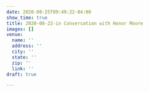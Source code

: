 ```yaml
---
date: 2020-08-25T09:49:22-04:00
show_time: true
title: 2020-08-22-in Conversation with Honor Moore
images: []
venue:
  name: ''
  address: ''
  city: ''
  state: ''
  zip: ''
  link: ''
draft: true

---
```

